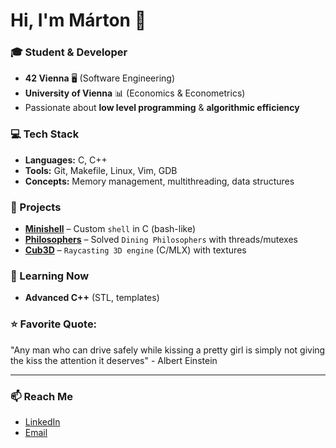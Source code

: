 # Hi, I'm Márton 👋

### 🎓 Student & Developer
- **42 Vienna** 🖥️ (Software Engineering)  
- **University of Vienna** 📊 (Economics & Econometrics)
- Passionate about **low level programming** & **algorithmic efficiency**  

### 💻 Tech Stack
- **Languages:** C, C++  
- **Tools:** Git, Makefile, Linux, Vim, GDB  
- **Concepts:** Memory management, multithreading, data structures  

### 🚀 Projects
- **[Minishell](https://github.com/mtelek/minishell)** – Custom `shell` in C (bash-like)  
- **[Philosophers](https://github.com/mtelek/philosophers)** – Solved `Dining Philosophers` with threads/mutexes  
- **[Cub3D](https://github.com/mtelek/cub3D)** – `Raycasting 3D engine` (C/MLX) with textures  

### 🌱 Learning Now
- **Advanced C++** (STL, templates)  

### ⭐ **Favorite Quote:** 
"Any man who can drive safely while kissing a pretty girl is simply not giving the kiss the attention it deserves" - Albert Einstein  

---
### 📫 Reach Me
- [LinkedIn](https://www.linkedin.com/in/m%C3%A1rton-telek-1213a223b/) 
- [Email](marcitelek@gmail.com)
